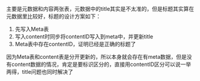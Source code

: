 
主要是元数据和内容两张表，元数据中的title其实是不太准的，但是标题其实算在元数据里比较好，标题的设计方案如下：
1. 先写入Meta表
2. 写入content时同步将contentID写入到meta中，并更新title
3. Meta表中存在contentID，证明已经是正确的标题了

因为Meta表和content表是分开更新的，所以本身就会存在有meta数据，但是没有content数据的情况，肯定是要标识区分的，直接用contentID区分可以说一举两得，title问题也同时解决了
